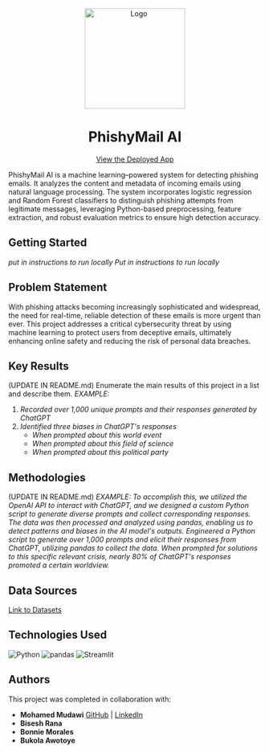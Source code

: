 <div align="center">
  <a href="https://phishymailai.streamlit.app" target="_blank"><img src="https://i.imgur.com/1hTgX65.png" alt="Logo" height="200" width="200"/></a>
  <h1>PhishyMail AI</h1>
  <p><a href="https://phishymailai.streamlit.app" target="_blank">View the Deployed App</a></p>
</div>

PhishyMail AI is a machine learning–powered system for detecting phishing emails. It analyzes the content and metadata of incoming emails using natural language processing. The system incorporates logistic regression and Random Forest classifiers to distinguish phishing attempts from legitimate messages, leveraging Python-based preprocessing, feature extraction, and robust evaluation metrics to ensure high detection accuracy.

## Getting Started

*put in instructions to run locally*
*Put in instructions to run locally*


## Problem Statement
With phishing attacks becoming increasingly sophisticated and widespread, the need for real-time, reliable detection of these emails is more urgent than ever. This project addresses a critical cybersecurity threat by using machine learning to protect users from deceptive emails, ultimately enhancing online safety and reducing the risk of personal data breaches.
## Key Results <!--- do not change this line -->
(UPDATE IN README.md)
Enumerate the main results of this project in a list and describe them.
*EXAMPLE:*
1. *Recorded over 1,000 unique prompts and their responses generated by ChatGPT*
2. *Identified three biases in ChatGPT's responses*
   - *When prompted about this world event*
   - *When prompted about this field of science*
   - *When prompted about this political party*
## Methodologies <!--- do not change this line -->
(UPDATE IN README.md)
*EXAMPLE:*
*To accomplish this, we utilized the OpenAI API to interact with ChatGPT, and we designed a custom Python script to generate diverse prompts and collect corresponding responses. The data was then processed and analyzed using pandas, enabling us to detect patterns and biases in the AI model's outputs.*
*Engineered a Python script to generate over 1,000 prompts and elicit their responses from ChatGPT, utilizing pandas to collect the data. When prompted for solutions to this specific relevant crisis, nearly 80% of ChatGPT's responses promoted a certain worldview.*
## Data Sources
[Link to Datasets](https://drive.google.com/drive/folders/1sBO10D3sSdqMvb27fH-g3BI_ro63MyjW?dmr=1&ec=wgc-drive-hero-goto)
## Technologies Used
<p>
  <img src="https://img.shields.io/badge/Python-3776AB?style=for-the-badge&logo=python&logoColor=white" alt="Python"/>
  <img src="https://img.shields.io/badge/pandas-150458?style=for-the-badge&logo=pandas&logoColor=white" alt="pandas"/>
  <img src="https://img.shields.io/badge/Streamlit-FF4B4B?style=for-the-badge&logo=streamlit&logoColor=white" alt="Streamlit"/>
</p>

## Authors  

This project was completed in collaboration with:  

- **Mohamed Mudawi** [GitHub](https://github.com/Mohamed-Mudawi) | [LinkedIn](https://www.linkedin.com/in/mohamed-mud/)  
- **Bisesh Rana**  
- **Bonnie Morales**  
- **Bukola Awotoye**  
